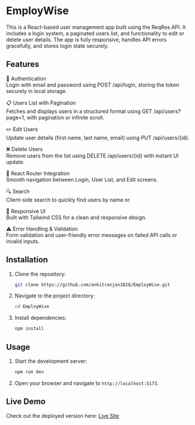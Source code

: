 # EmployWise

This is a React-based user management app built using the ReqRes API. It includes a login system, a paginated users list, and functionality to edit or delete user details. The app is fully responsive, handles API errors gracefully, and stores login state securely.

## Features

🔐 Authentication <br>
Login with email and password using POST /api/login, storing the token securely in local storage.

📋 Users List with Pagination <br>
Fetches and displays users in a structured format using GET /api/users?page=1, with pagination or infinite scroll.

✏️ Edit Users <br>
Update user details (first name, last name, email) using PUT /api/users/{id}.

❌ Delete Users <br>
Remove users from the list using DELETE /api/users/{id} with instant UI update.

🧭 React Router Integration <br>
Smooth navigation between Login, User List, and Edit screens.

🔍 Search <br>
Client-side search to quickly find users by name or.

💅 Responsive UI <br>
Built with Tailwind CSS for a clean and responsive design.

⚠️ Error Handling & Validation <br>
Form validation and user-friendly error messages on failed API calls or invalid inputs.

## Installation

1. Clone the repository:
   ```bash
   git clone https://github.com/ankitranjan1028/EmployWise.git
   ```
2. Navigate to the project directory:
   ```bash
   cd EmployWise
   ```
3. Install dependencies:
   ```bash
   npm install
   ```

## Usage

1. Start the development server:
   ```bash
   npm run dev
   ```
2. Open your browser and navigate to `http://localhost:5173`.


## Live Demo

Check out the deployed version here: [Live Site](https://employ-wise-neon.vercel.app/)



